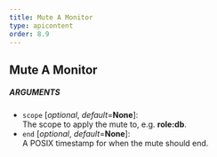 ```yaml
---
title: Mute A Monitor
type: apicontent
order: 8.9
---
```


## Mute A Monitor

##### ARGUMENTS
* `scope` [*optional*, *default*=**None**]:  
    The scope to apply the mute to, e.g. **role:db**.
* `end` [*optional*, *default*=**None**]:  
    A POSIX timestamp for when the mute should end.